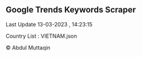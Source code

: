 

## Google Trends Keywords Scraper 
 
Last Update 13-03-2023 , 14:23:15

Country List :
VIETNAM.json



© Abdul Muttaqin 
